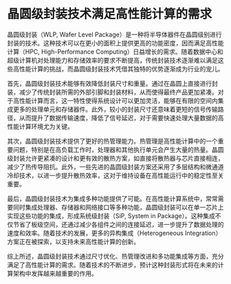 # 晶圆级封装技术满足高性能计算的需求

晶圆级封装（WLP, Wafer Level Package）是一种将半导体器件在晶圆级别进行封装的技术。这种技术可以在更小的面积上提供更高的功能密度，因而满足高性能计算（HPC, High-Performance Computing）日益增长的需求。随着数据中心和超级计算机对处理能力和存储效率的要求不断提高，传统封装技术逐渐难以满足这些高性能计算的挑战，而晶圆级封装技术凭借其独特的优势逐渐成为行业的宠儿。

首先，晶圆级封装技术能够有效降低封装尺寸和重量。通过在晶圆上直接进行封装，减少了传统封装所需的外部引脚和封装材料，从而使得最终产品更加紧凑。对于高性能计算而言，这一特性使得系统设计可以更加灵活，能够在有限的空间内集成更多的处理单元和存储器件。此外，较小的封装尺寸还意味着更短的信号传输路径，从而提升了数据传输速度，降低了信号延迟，对于需要快速处理大量数据的高性能计算环境尤为关键。

其次，晶圆级封装技术提供了更好的热管理能力。热管理是高性能计算中的一个重要问题，特别是在高负载工作时，处理器和其他执行单元会产生大量的热量。晶圆级封装允许更紧凑的设计和更有效的散热方案，如直接将散热器与芯片直接相连，减少了热传导阻抗。此外，一些先进的晶圆级封装方案还采用了多层结构和微通道冷却技术，以进一步提升散热效率，这对于维持设备在高性能运行中的稳定性至关重要。

最后，晶圆级封装技术为集成多种功能提供了可能。在高性能计算系统中，常常需要同时集成处理器、存储器和网络接口等多种功能，晶圆级封装可以在单一芯片上实现这些功能的集成，形成系统级封装（SiP, System in Package）。这种集成不仅节省了板级空间，还通过减少各组件之间的连接延迟，进一步提升了数据处理的速度和效率。随着技术的发展，更多的异构集成（Heterogeneous Integration）方案正在被探索，以支持未来高性能计算的创新。

综上所述，晶圆级封装技术通过尺寸优化、热管理改进和多功能集成等方面，充分满足了高性能计算的需求。随着技术的不断进步，预计这种封装形式将在未来的计算架构中发挥越来越重要的作用。